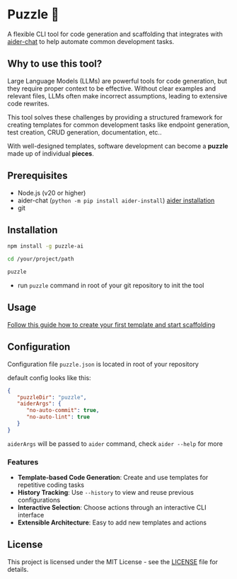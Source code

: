 # Puzzle 🧩

A flexible CLI tool for code generation and scaffolding that integrates with [aider-chat](https://aider.chat) to help automate common development tasks.

## Why to use this tool?

Large Language Models (LLMs) are powerful tools for code generation, but they require proper context to be effective. Without clear examples and relevant files, LLMs often make incorrect assumptions, leading to extensive code rewrites. 

This tool solves these challenges by providing a structured framework for creating templates for common development tasks like endpoint generation, test creation, CRUD generation, documentation, etc..


With well-designed templates, software development can become a **puzzle** made up of individual **pieces**.

## Prerequisites

- Node.js (v20 or higher)
- aider-chat (`python -m pip install aider-install`) [aider installation](https://aider.chat/docs/install.html)
- git

## Installation
   
```bash
npm install -g puzzle-ai

cd /your/project/path

puzzle
```

- run `puzzle` command in root of your git repository to init the tool

## Usage

[Follow this guide how to create your first template and start scaffolding](USAGE.md)

## Configuration

Configuration file `puzzle.json` is located in root of your repository

default config looks like this:

```json
{
   "puzzleDir": "puzzle",
   "aiderArgs": {
      "no-auto-commit": true,
      "no-auto-lint": true
   }
}
```

`aiderArgs` will be passed to `aider` command, check `aider --help` for more

### Features

- **Template-based Code Generation**: Create and use templates for repetitive coding tasks
- **History Tracking**: Use `--history` to view and reuse previous configurations
- **Interactive Selection**: Choose actions through an interactive CLI interface
- **Extensible Architecture**: Easy to add new templates and actions

## License

This project is licensed under the MIT License - see the [LICENSE](LICENSE.md) file for details.
